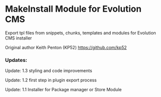 MakeInstall Module for Evolution CMS
===============

Export tpl files from snippets, chunks, templates and modules for Evolution CMS installer


Original author Keith Penton (KP52)
https://github.com/kp52

### Updates:

Update: 1.3  	styling and code improvements

Update: 1.2  	first step in plugin export process

Update: 1.1  	Installer for Package manager or Store Module 

